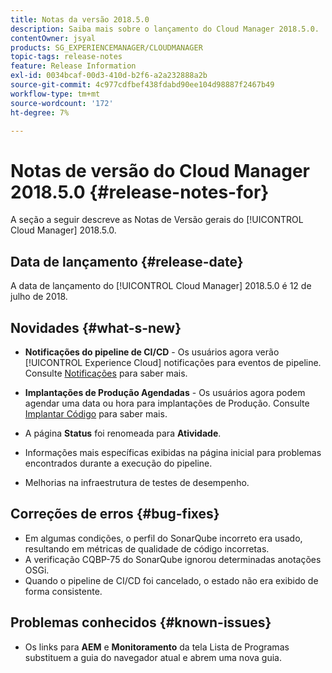 ```yaml
---
title: Notas da versão 2018.5.0
description: Saiba mais sobre o lançamento do Cloud Manager 2018.5.0.
contentOwner: jsyal
products: SG_EXPERIENCEMANAGER/CLOUDMANAGER
topic-tags: release-notes
feature: Release Information
exl-id: 0034bcaf-00d3-410d-b2f6-a2a232888a2b
source-git-commit: 4c977cdfbef438fdabd90ee104d98887f2467b49
workflow-type: tm+mt
source-wordcount: '172'
ht-degree: 7%

---
```


# Notas de versão do Cloud Manager 2018.5.0 {#release-notes-for}

A seção a seguir descreve as Notas de Versão gerais do [!UICONTROL Cloud Manager] 2018.5.0.

## Data de lançamento {#release-date}

A data de lançamento do [!UICONTROL Cloud Manager] 2018.5.0 é 12 de julho de 2018.

## Novidades {#what-s-new}

* **Notificações do pipeline de CI/CD** - Os usuários agora verão [!UICONTROL Experience Cloud] notificações para eventos de pipeline. Consulte [Notificações](/help/using/notifications.md) para saber mais.

* **Implantações de Produção Agendadas** - Os usuários agora podem agendar uma data ou hora para implantações de Produção. Consulte [Implantar Código](/help/using/code-deployment.md) para saber mais.

* A página **Status** foi renomeada para **Atividade**.

* Informações mais específicas exibidas na página inicial para problemas encontrados durante a execução do pipeline.
* Melhorias na infraestrutura de testes de desempenho.

## Correções de erros {#bug-fixes}

* Em algumas condições, o perfil do SonarQube incorreto era usado, resultando em métricas de qualidade de código incorretas.
* A verificação CQBP-75 do SonarQube ignorou determinadas anotações OSGi.
* Quando o pipeline de CI/CD foi cancelado, o estado não era exibido de forma consistente.

## Problemas conhecidos {#known-issues}

* Os links para **AEM** e **Monitoramento** da tela Lista de Programas substituem a guia do navegador atual e abrem uma nova guia.

